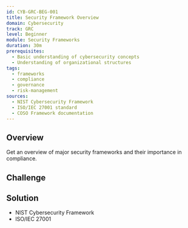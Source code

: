 ```yaml
---
id: CYB-GRC-BEG-001
title: Security Framework Overview
domain: Cybersecurity
track: GRC
level: Beginner
module: Security Frameworks
duration: 30m
prerequisites: 
  - Basic understanding of cybersecurity concepts
  - Understanding of organizational structures
tags: 
  - frameworks
  - compliance
  - governance
  - risk-management
sources:
  - NIST Cybersecurity Framework
  - ISO/IEC 27001 standard
  - COSO Framework documentation
---
```


## Overview

Get an overview of major security frameworks and their importance in compliance.

## Challenge


## Solution


- NIST Cybersecurity Framework
- ISO/IEC 27001
